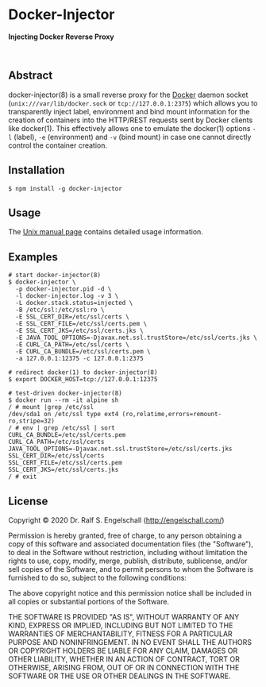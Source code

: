 
Docker-Injector
===============

**Injecting Docker Reverse Proxy**

<p/>
<img src="https://nodei.co/npm/docker-injector.png?downloads=true&stars=true" alt=""/>

<p/>
<img src="https://david-dm.org/rse/docker-injector.png" alt=""/>

Abstract
--------

docker-injector(8) is a small reverse proxy for the
[Docker](https://www.docker.com/) daemon socket
(`unix:///var/lib/docker.sock` or `tcp://127.0.0.1:2375`) which
allows you to transparently inject label, environment and bind mount
information for the creation of containers into the HTTP/REST requests
sent by Docker clients like docker(1). This effectively allows one to
emulate the docker(1) options `-l` (label), `-e` (environment) and `-v`
(bind mount) in case one cannot directly control the container creation.

Installation
------------

```
$ npm install -g docker-injector
```

Usage
-----

The [Unix manual page](https://github.com/rse/docker-injector/blob/master/docker-injector.md) contains
detailed usage information.

Examples
--------

```
# start docker-injector(8)
$ docker-injector \
  -p docker-injector.pid -d \
  -l docker-injector.log -v 3 \
  -L docker.stack.status=injected \
  -B /etc/ssl:/etc/ssl:ro \
  -E SSL_CERT_DIR=/etc/ssl/certs \
  -E SSL_CERT_FILE=/etc/ssl/certs.pem \
  -E SSL_CERT_JKS=/etc/ssl/certs.jks \
  -E JAVA_TOOL_OPTIONS=-Djavax.net.ssl.trustStore=/etc/ssl/certs.jks \
  -E CURL_CA_PATH=/etc/ssl/certs \
  -E CURL_CA_BUNDLE=/etc/ssl/certs.pem \
  -a 127.0.0.1:12375 -c 127.0.0.1:2375

# redirect docker(1) to docker-injector(8)
$ export DOCKER_HOST=tcp://127.0.0.1:12375

# test-driven docker-injector(8)
$ docker run --rm -it alpine sh
/ # mount |grep /etc/ssl
/dev/sda1 on /etc/ssl type ext4 (ro,relatime,errors=remount-ro,stripe=32)
/ # env | grep /etc/ssl | sort
CURL_CA_BUNDLE=/etc/ssl/certs.pem
CURL_CA_PATH=/etc/ssl/certs
JAVA_TOOL_OPTIONS=-Djavax.net.ssl.trustStore=/etc/ssl/certs.jks
SSL_CERT_DIR=/etc/ssl/certs
SSL_CERT_FILE=/etc/ssl/certs.pem
SSL_CERT_JKS=/etc/ssl/certs.jks
/ # exit
```

License
-------

Copyright &copy; 2020 Dr. Ralf S. Engelschall (http://engelschall.com/)

Permission is hereby granted, free of charge, to any person obtaining
a copy of this software and associated documentation files (the
"Software"), to deal in the Software without restriction, including
without limitation the rights to use, copy, modify, merge, publish,
distribute, sublicense, and/or sell copies of the Software, and to
permit persons to whom the Software is furnished to do so, subject to
the following conditions:

The above copyright notice and this permission notice shall be included
in all copies or substantial portions of the Software.

THE SOFTWARE IS PROVIDED "AS IS", WITHOUT WARRANTY OF ANY KIND,
EXPRESS OR IMPLIED, INCLUDING BUT NOT LIMITED TO THE WARRANTIES OF
MERCHANTABILITY, FITNESS FOR A PARTICULAR PURPOSE AND NONINFRINGEMENT.
IN NO EVENT SHALL THE AUTHORS OR COPYRIGHT HOLDERS BE LIABLE FOR ANY
CLAIM, DAMAGES OR OTHER LIABILITY, WHETHER IN AN ACTION OF CONTRACT,
TORT OR OTHERWISE, ARISING FROM, OUT OF OR IN CONNECTION WITH THE
SOFTWARE OR THE USE OR OTHER DEALINGS IN THE SOFTWARE.

